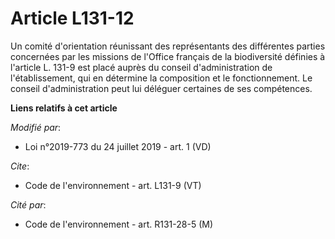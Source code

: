 # Article L131-12

Un comité d'orientation réunissant des représentants des différentes parties concernées par les missions de l'Office français
de la biodiversité définies à l'article L. 131-9 est placé auprès du conseil d'administration de l'établissement, qui en
détermine la composition et le fonctionnement. Le conseil d'administration peut lui déléguer certaines de ses compétences.

**Liens relatifs à cet article**

_Modifié par_:

  - Loi n°2019-773 du 24 juillet 2019 - art. 1 (VD)

_Cite_:

  - Code de l'environnement - art. L131-9 (VT)

_Cité par_:

  - Code de l'environnement - art. R131-28-5 (M)
